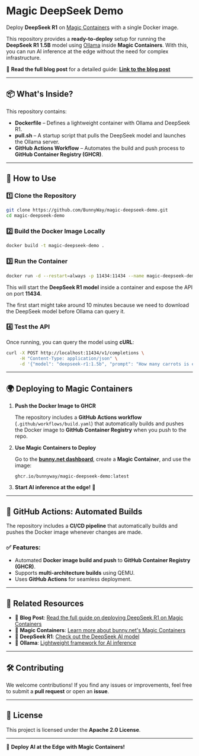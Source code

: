 # Magic DeepSeek Demo

Deploy **DeepSeek R1** on [Magic Containers](https://bunny.net/) with a single Docker image.

This repository provides a **ready-to-deploy** setup for running the **DeepSeek R1 1.5B** model using [Ollama](https://ollama.ai/) inside **Magic Containers**. With this, you can run AI inference at the edge without the need for complex infrastructure.

🚀 **Read the full blog post** for a detailed guide: **[Link to the blog post](https://bunny.net/blog/deploying-deepseek-r1-on-magic-containers-ai-inference-at-the-edge/)**

---

## 📦 What's Inside?

This repository contains:

- **Dockerfile** – Defines a lightweight container with Ollama and DeepSeek R1.
- **pull.sh** – A startup script that pulls the DeepSeek model and launches the Ollama server.
- **GitHub Actions Workflow** – Automates the build and push process to **GitHub Container Registry (GHCR)**.

---

## 🔧 How to Use

### 1️⃣ Clone the Repository

```sh
git clone https://github.com/BunnyWay/magic-deepseek-demo.git
cd magic-deepseek-demo
```

### 2️⃣ Build the Docker Image Locally

```sh
docker build -t magic-deepseek-demo .
```

### 3️⃣ Run the Container

```sh
docker run -d --restart=always -p 11434:11434 --name magic-deepseek-demo magic-deepseek-demo
```

This will start the **DeepSeek R1 model** inside a container and expose the API on port **11434**.

The first start might take around 10 minutes because we need to download the DeepSeek model before Ollama can query it.

### 4️⃣ Test the API

Once running, you can query the model using **cURL**:

```sh
curl -X POST http://localhost:11434/v1/completions \
     -H "Content-Type: application/json" \
     -d '{"model": "deepseek-r1:1.5b", "prompt": "How many carrots is enough to eat daily?", "temperature": 0.8}'
```

---

## 🌍 Deploying to Magic Containers

1. **Push the Docker Image to GHCR**
   
   The repository includes a **GitHub Actions workflow** (`.github/workflows/build.yaml`) that automatically builds and pushes the Docker image to **GitHub Container Registry** when you push to the repo.

2. **Use Magic Containers to Deploy**
   
   Go to the **[bunny.net dashboard](https://dash.bunny.net/)**, create a **Magic Container**, and use the image:

   ```
   ghcr.io/bunnyway/magic-deepseek-demo:latest
   ```

3. **Start AI inference at the edge!** 🎉

---

## 🔄 GitHub Actions: Automated Builds

The repository includes a **CI/CD pipeline** that automatically builds and pushes the Docker image whenever changes are made.

### ✅ Features:
- Automated **Docker image build and push** to **GitHub Container Registry (GHCR)**.
- Supports **multi-architecture builds** using QEMU.
- Uses **GitHub Actions** for seamless deployment.

---

## 📝 Related Resources

- 📖 **Blog Post**: [Read the full guide on deploying DeepSeek R1 on Magic Containers](https://bunny.net/blog/deploying-deepseek-r1-on-magic-containers-ai-inference-at-the-edge/)
- 🐰 **Magic Containers**: [Learn more about bunny.net's Magic Containers](https://bunny.net/magic-containers/)
- 🤖 **DeepSeek R1**: [Check out the DeepSeek AI model](https://deepseek.com/)
- 🐳 **Ollama**: [Lightweight framework for AI inference](https://ollama.ai/)

---

## 🛠 Contributing

We welcome contributions! If you find any issues or improvements, feel free to submit a **pull request** or open an **issue**.

---

## 📜 License

This project is licensed under the **Apache 2.0 License**.

---

🚀 **Deploy AI at the Edge with Magic Containers!**
